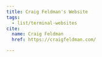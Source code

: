 ```yaml
---
title: Craig Feldman's Website
tags:
  - list/terminal-websites
cite:
  name: Craig Feldman
  href: https://craigfeldman.com/

---
```

